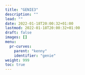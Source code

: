 ```yaml
---
title: "GENIE3"
description: ""
lead: ""
date: 2022-01-18T20:00:32+01:00
lastmod: 2022-01-18T20:00:32+01:00
draft: false
images: []
menu:
  pr-curves:
    parent: "kenny"
    identifier: "genie"
weight: 999
toc: true
---
```

